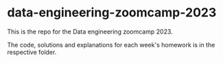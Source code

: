 # data-engineering-zoomcamp-2023

This is the repo for the Data engineering zoomcamp 2023.

The code, solutions and explanations for each week's homework is in the respective folder.